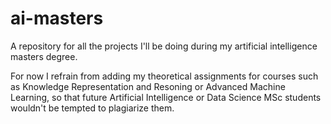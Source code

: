 # ai-masters
A repository for all the projects I'll be doing during my artificial intelligence masters degree.

For now I refrain from adding my theoretical assignments for courses such as Knowledge Representation and Resoning or Advanced Machine Learning, so that future Artificial Intelligence or Data Science MSc students wouldn't be tempted to plagiarize them.
